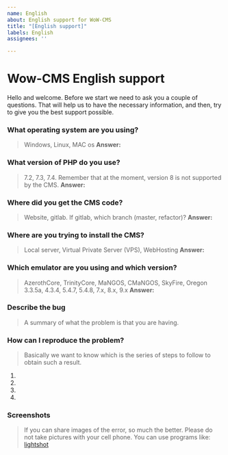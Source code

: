 ```yaml
---
name: English
about: English support for WoW-CMS
title: "[English support]"
labels: English
assignees: ''

---
```


# Wow-CMS English support

Hello and welcome. Before we start we need to ask you a couple of questions. That will help us to have the necessary information, and then, try to give you the best support possible.

### What operating system are you using?
> Windows, Linux, MAC os
**Answer:** 

### What version of PHP do you use?
> 7.2, 7.3, 7.4. Remember that at the moment, version 8 is not supported by the CMS.
**Answer:**

### Where did you get the CMS code?
> Website, gitlab. If gitlab, which branch (master, refactor)?
**Answer:**

### Where are you trying to install the CMS?
> Local server, Virtual Private Server (VPS), WebHosting
**Answer:**

### Which emulator are you using and which version?
> AzerothCore, TrinityCore, MaNGOS, CMaNGOS, SkyFire, Oregon
> 3.3.5a, 4.3.4, 5.4.7, 5.4.8, 7.x, 8.x, 9.x
**Answer:**

### Describe the bug
> A summary of what the problem is that you are having.

### How can I reproduce the problem?
> Basically we want to know which is the series of steps to follow to obtain such a result.

1.
2.
3.
4.

### Screenshots
> If you can share images of the error, so much the better.
> Please do not take pictures with your cell phone.
> You can use programs like: [lightshot](https://app.prntscr.com/en/)
